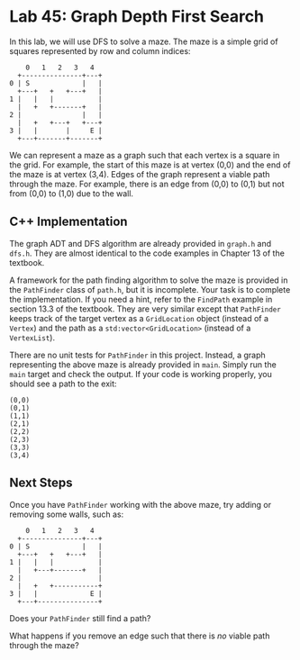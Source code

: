 # Lab 45: Graph Depth First Search

In this lab, we will use DFS to solve a maze. The maze is a simple grid of squares represented by row and column indices:

        0   1   2   3   4
      +---------------+---+
    0 | S             |   |
      +---+   +   +---+   |
    1 |   |   |           |
      |   +   +-------+   |
    2 |               |   |
      |   +   +---+   +---+
    3 |   |       |     E |
      +---+-------+-------+

We can represent a maze as a graph such that each vertex is a square in the grid. For example, the start of this maze is at vertex (0,0) and the end of the maze is at vertex (3,4). Edges of the graph represent a viable path through the maze. For example, there is an edge from (0,0) to (0,1) but not from (0,0) to (1,0) due to the wall.

## C++ Implementation

The graph ADT and DFS algorithm are already provided in `graph.h` and `dfs.h`. They are almost identical to the code examples in Chapter 13 of the textbook. 

A framework for the path finding algorithm to solve the maze is provided in the `PathFinder` class of `path.h`, but it is incomplete. Your task is to complete the implementation. If you need a hint, refer to the `FindPath` example in section 13.3 of the textbook. They are very similar except that `PathFinder` keeps track of the target vertex as a `GridLocation` object (instead of a `Vertex`) and the path as a `std:vector<GridLocation>` (instead of a `VertexList`).

There are no unit tests for `PathFinder` in this project. Instead, a graph representing the above maze is already provided in `main`. Simply run the `main` target and check the output. If your code is working properly, you should see a path to the exit:

    (0,0)
    (0,1)
    (1,1)
    (2,1)
    (2,2)
    (2,3)
    (3,3)
    (3,4)

## Next Steps

Once you have `PathFinder` working with the above maze, try adding or removing some walls, such as:

        0   1   2   3   4
      +---------------+---+
    0 | S             |   |
      +---+   +   +---+   |
    1 |   |   |           |
      |   +---+-------+   |
    2 |                   |
      |   +   +-----------+
    3 |   |             E |
      +---+---------------+

Does your `PathFinder` still find a path?

What happens if you remove an edge such that there is _no_ viable path through the maze?
